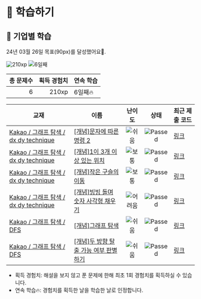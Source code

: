 # 📖 학습하기

## 🚀 기업별 학습
24년 03월 26일 목표(90px)를 달성했어요🥳.

![210xp](https://img.shields.io/badge/EXP-210xp-%235cb85c.svg?for-the-badge)
![6일째](https://img.shields.io/badge/연속학습-6일째-%23E34F26.svg?for-the-badge)

|총 문제수|획득 경험치|연속 학습|
|---:|---:|---|
6|210xp|6일째🔥|

|교재|이름|난이도|상태|최근 제출 코드|
|---|---|:---:|:---:|---|
|[Kakao / 그래프 탐색 / dx dy technique](https://www.codetree.ai/missions?missionId=16)|[[개념]문자에 따른 명령 2](https://www.codetree.ai/missions/16/problems/text-based-commands2)|![쉬움][easy]|![Passed][passed]|[링크](https://github.com/yongun2/codetree-TILs/blob/main/240326/%EB%AC%B8%EC%9E%90%EC%97%90%20%EB%94%B0%EB%A5%B8%20%EB%AA%85%EB%A0%B9%202/text-based-commands2.java)|
|[Kakao / 그래프 탐색 / dx dy technique](https://www.codetree.ai/missions?missionId=16)|[[개념]1이 3개 이상 있는 위치](https://www.codetree.ai/missions/16/problems/place-more-than-3-ones)|![보통][medium]|![Passed][passed]|[링크](https://github.com/yongun2/codetree-TILs/blob/main/240326/1%EC%9D%B4%203%EA%B0%9C%20%EC%9D%B4%EC%83%81%20%EC%9E%88%EB%8A%94%20%EC%9C%84%EC%B9%98/place-more-than-3-ones.java)|
|[Kakao / 그래프 탐색 / dx dy technique](https://www.codetree.ai/missions?missionId=16)|[[개념]작은 구슬의 이동](https://www.codetree.ai/missions/16/problems/small-marble-movement)|![보통][medium]|![Passed][passed]|[링크](https://github.com/yongun2/codetree-TILs/blob/main/240326/%EC%9E%91%EC%9D%80%20%EA%B5%AC%EC%8A%AC%EC%9D%98%20%EC%9D%B4%EB%8F%99/small-marble-movement.java)|
|[Kakao / 그래프 탐색 / dx dy technique](https://www.codetree.ai/missions?missionId=16)|[[개념]빙빙 돌며 숫자 사각형 채우기](https://www.codetree.ai/missions/16/problems/snail-number-square)|![어려움][hard]|![Passed][passed]|[링크](https://github.com/yongun2/codetree-TILs/blob/main/240326/%EB%B9%99%EB%B9%99%20%EB%8F%8C%EB%A9%B0%20%EC%88%AB%EC%9E%90%20%EC%82%AC%EA%B0%81%ED%98%95%20%EC%B1%84%EC%9A%B0%EA%B8%B0/snail-number-square.java)|
|[Kakao / 그래프 탐색 / DFS](https://www.codetree.ai/missions?missionId=16)|[[개념]그래프 탐색](https://www.codetree.ai/missions/16/problems/graph-traversal)|![쉬움][easy]|![Passed][passed]|[링크](https://github.com/yongun2/codetree-TILs/blob/main/240326/%EA%B7%B8%EB%9E%98%ED%94%84%20%ED%83%90%EC%83%89/graph-traversal.java)|
|[Kakao / 그래프 탐색 / DFS](https://www.codetree.ai/missions?missionId=16)|[[개념]두 방향 탈출 가능 여부 판별하기](https://www.codetree.ai/missions/16/problems/determine-escapableness-with-2-ways)|![쉬움][easy]|![Passed][passed]|[링크](https://github.com/yongun2/codetree-TILs/blob/main/240326/%EB%91%90%20%EB%B0%A9%ED%96%A5%20%ED%83%88%EC%B6%9C%20%EA%B0%80%EB%8A%A5%20%EC%97%AC%EB%B6%80%20%ED%8C%90%EB%B3%84%ED%95%98%EA%B8%B0/determine-escapableness-with-2-ways.java)|


* 획득 경험치: 해설을 보지 않고 푼 문제에 한해 최초 1회 경험치를 획득하실 수 있습니다.
* 연속 학습🔥: 경험치를 획득한 날을 학습한 날로 인정합니다.










[b5]: https://img.shields.io/badge/Bronze_5-%235D3E31.svg
[b4]: https://img.shields.io/badge/Bronze_4-%235D3E31.svg
[b3]: https://img.shields.io/badge/Bronze_3-%235D3E31.svg
[b2]: https://img.shields.io/badge/Bronze_2-%235D3E31.svg
[b1]: https://img.shields.io/badge/Bronze_1-%235D3E31.svg
[s5]: https://img.shields.io/badge/Silver_5-%23394960.svg
[s4]: https://img.shields.io/badge/Silver_4-%23394960.svg
[s3]: https://img.shields.io/badge/Silver_3-%23394960.svg
[s2]: https://img.shields.io/badge/Silver_2-%23394960.svg
[s1]: https://img.shields.io/badge/Silver_1-%23394960.svg
[g5]: https://img.shields.io/badge/Gold_5-%23FFC433.svg
[g4]: https://img.shields.io/badge/Gold_4-%23FFC433.svg
[g3]: https://img.shields.io/badge/Gold_3-%23FFC433.svg
[g2]: https://img.shields.io/badge/Gold_2-%23FFC433.svg
[g1]: https://img.shields.io/badge/Gold_1-%23FFC433.svg
[p5]: https://img.shields.io/badge/Platinum_5-%2376DDD8.svg
[p4]: https://img.shields.io/badge/Platinum_4-%2376DDD8.svg
[p3]: https://img.shields.io/badge/Platinum_3-%2376DDD8.svg
[p2]: https://img.shields.io/badge/Platinum_2-%2376DDD8.svg
[p1]: https://img.shields.io/badge/Platinum_1-%2376DDD8.svg
[passed]: https://img.shields.io/badge/Passed-%23009D27.svg
[failed]: https://img.shields.io/badge/Failed-%23D24D57.svg
[easy]: https://img.shields.io/badge/쉬움-%235cb85c.svg?for-the-badge
[medium]: https://img.shields.io/badge/보통-%23FFC433.svg?for-the-badge
[hard]: https://img.shields.io/badge/어려움-%23D24D57.svg?for-the-badge